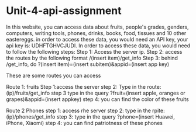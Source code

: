 # Unit-4-api-assignment
In this website, you can access data about fruits, people's grades, genders, computers, writing tools, phones, drinks, books, food, tissues and 10 other eastereggs.
in order to access these data, you would need an API key, your api key is: UDHFTGHVCJUDI.
In order to access these data, you would need to follow the following steps:
Step 1: Access the server ip.
Step 2: access the routes by the following format /(insert item)/get_info
Step 3: behind /get_info, do ?(insert item)=(insert subitem)&appid=(insert app key)

These are some routes you can access

Route 1: fruits
Step 1:access the server
step 2: Type in the route: (ip)/fruits/get_info
step 3 type in the query ?fruit=(insert apple, oranges or grapes)&appid=(insert appkey)
step 4: you can find the color of these fruits

Route 2 Phones
step 1: access rhe server
step 2: type in the rpite: (ip)/phones/get_info
step 3: type in the query ?phone=(insert Huawei, iPhone, Xiaomi)
step 4: you can find patriotness of these phones

